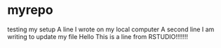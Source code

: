 # myrepo
testing my setup
A line I wrote on my local computer
A second line I am writing to update my file
Hello 
This is a line from RSTUDIO!!!!!!!